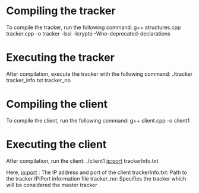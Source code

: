 # Compiling the tracker

To compile the tracker, run the following command:
g++ structures.cpp tracker.cpp -o tracker -lssl -lcrypto -Wno-deprecated-declarations

# Executing the tracker

After compilation, execute the tracker with the following command:
./tracker tracker_info.txt tracker_no

# Compiling the client

To compile the client, run the following command:
g++ client.cpp -o client1

# Executing the client

After compilation, run the client:
./client1 <ip:port> trackerInfo.txt

Here,
<ip:port> : The IP address and port of the client
trackerInfo.txt: Path to the tracker IP:Port information file
tracker_no: Specifies the tracker which will be considered the master tracker

